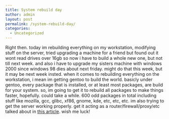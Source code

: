 ```yaml
---
title: System rebuild day
author: admin
layout: post
permalink: /system-rebuild-day/
categories:
  - Uncategorized
---
```

Right then. today im rebuilding everything on my workstation, modifying stuff on the server, tried upgrading a machine for a friend but found out it wont read drives over 16gb so now i have to build a whole new one, but not till next week. and also i have to upgrade my sisters machine with windows 2000 since windows 98 dies about next friday. might do that this week, but it may be next week insted. when it comes to rebuilding everything on the workstation, i mean im getting gentoo to build the world. basicly under gentoo, every package that is installed, or at least most packages, are build for your system. so, im going to get it to rebuild all packages to make things faster, hopefully. could take a while. 600 odd packages in total including stuff like mozilla, gcc, glibc, xf86, gnome, kde, etc, etc, etc. im also trying to get the server working properly. get it acting as a router/firewall/proxy/etc talked about in [this article][1]. wish me luck!

 [1]: http://blog.lotas-smartman.net/archives/001194.php